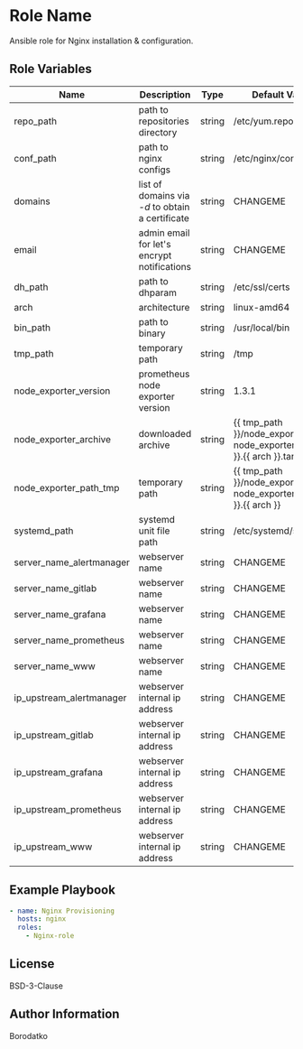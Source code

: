 Role Name
=========

Ansible role for Nginx installation & configuration.


Role Variables
--------------

| Name | Description | Type | Default Value|
|------|-------------|------|---------|
| repo_path | path to repositories directory | string | /etc/yum.repos.d |
| conf_path | path to nginx configs | string | /etc/nginx/conf.d |
| domains | list of domains via *-d* to obtain a certificate | string | CHANGEME |
| email | admin email for let's encrypt notifications| string | CHANGEME |
| dh_path | path to dhparam | string | /etc/ssl/certs |
| arch | architecture  | string | linux-amd64 |
| bin_path | path to binary  | string | /usr/local/bin |
| tmp_path | temporary path  | string | /tmp |
| node_exporter_version | prometheus node exporter version | string | 1.3.1 |
| node_exporter_archive | downloaded archive | string | {{ tmp_path }}/node_exporter-{{ node_exporter_version }}.{{ arch }}.tar.gz |
| node_exporter_path_tmp | temporary path | string | {{ tmp_path }}/node_exporter-{{ node_exporter_version }}.{{ arch }} |
| systemd_path | systemd unit file path | string | /etc/systemd/system |
| server_name_alertmanager | webserver name | string |CHANGEME
| server_name_gitlab | webserver name | string | CHANGEME
| server_name_grafana | webserver name | string | CHANGEME
| server_name_prometheus | webserver name | string | CHANGEME
| server_name_www | webserver name | string | CHANGEME
| ip_upstream_alertmanager | webserver internal ip address | string | CHANGEME
| ip_upstream_gitlab | webserver internal ip address | string | CHANGEME
| ip_upstream_grafana | webserver internal ip address | string | CHANGEME
| ip_upstream_prometheus | webserver internal ip address | string | CHANGEME
| ip_upstream_www | webserver internal ip address | string | CHANGEME


Example Playbook
----------------

```yaml
- name: Nginx Provisioning
  hosts: nginx
  roles:
    - Nginx-role
```


License
-------

BSD-3-Clause


Author Information
------------------

Borodatko
